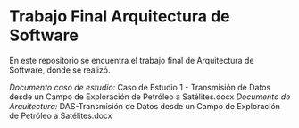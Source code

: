 # Trabajo Final Arquitectura de Software

En este repositorio se encuentra el trabajo final de Arquitectura de Software, donde se realizó.

*Documento caso de estudio:* Caso de Estudio 1 - Transmisión de Datos desde un Campo de Exploración de Petróleo a Satélites.docx
*Documento de Arquitectura:* DAS-Transmisión de Datos desde un Campo de Exploración de Petróleo a Satélites.docx
